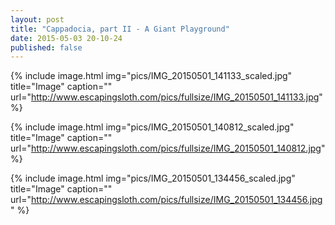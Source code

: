 ```yaml
---
layout: post
title: "Cappadocia, part II - A Giant Playground"
date: 2015-05-03 20-10-24
published: false
---
```



{% include image.html img="pics/IMG_20150501_141133_scaled.jpg" title="Image" caption="" url="http://www.escapingsloth.com/pics/fullsize/IMG_20150501_141133.jpg" %}


{% include image.html img="pics/IMG_20150501_140812_scaled.jpg" title="Image" caption="" url="http://www.escapingsloth.com/pics/fullsize/IMG_20150501_140812.jpg" %}


{% include image.html img="pics/IMG_20150501_134456_scaled.jpg" title="Image" caption="" url="http://www.escapingsloth.com/pics/fullsize/IMG_20150501_134456.jpg" %}